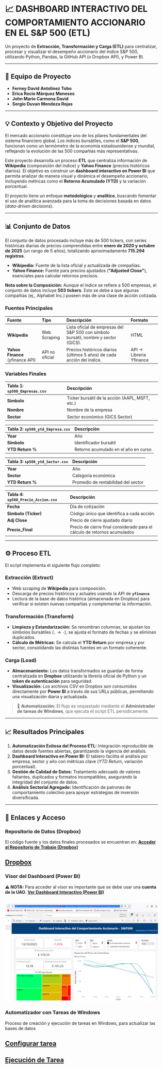 # 📈 DASHBOARD INTERACTIVO DEL COMPORTAMIENTO ACCIONARIO EN EL S&P 500 (ETL)

Un proyecto de **Extracción, Transformación y Carga (ETL)** para centralizar, procesar y visualizar el desempeño accionario del índice S&P 500, utilizando Python, Pandas, la GitHub API (o Dropbox API), y Power BI.

---

## 👥 Equipo de Proyecto

* **Ferney David Antolinez Tobo**
* **Erica Rocio Márquez Meneses**
* **John Mario Carmona David**
* **Sergio Duvan Mendoza Rojas**

---

## 💡 Contexto y Objetivo del Proyecto

El mercado accionario constituye uno de los pilares fundamentales del sistema financiero global. Los índices bursátiles, como el **S&P 500**, funcionan como un termómetro de la economía estadounidense y mundial, reflejando la evolución de las 500 compañías más representativas.

Este proyecto desarrolla un proceso **ETL** que centraliza información de **Wikipedia** (composición del índice) y **Yahoo Finance** (precios históricos diarios). El objetivo es construir un **dashboard interactivo en Power BI** que permita analizar de manera visual y dinámica el desempeño accionario, incluyendo métricas como el **Retorno Acumulado (YTD)** y la variación porcentual.

El proyecto tiene un enfoque **metodológico** y **analítico**, buscando fomentar el uso de analítica avanzada para la toma de decisiones basada en datos (*data-driven decisions*).

---

## 📊 Conjunto de Datos

El conjunto de datos procesado incluye más de 500 tickers, con series históricas diarias de precios comprendidas entre **enero de 2020 y octubre de 2025** (un rango de 5 años), totalizando aproximadamente **715.294 registros**.

* **Wikipedia:** Fuente de la lista oficial y actualizada de compañías.
* **Yahoo Finance:** Fuente para precios ajustados (**"Adjusted Close"**), esenciales para calcular retornos precisos.

**Nota sobre la Composición:** Aunque el índice se refiere a 500 empresas, el conjunto de datos incluye **503 tickers**. Esto se debe a que algunas compañías (ej., Alphabet Inc.) poseen más de una clase de acción cotizada.

### Fuentes Principales

| Fuente | Tipo | Descripción | Formato |
| :--- | :--- | :--- | :--- |
| **Wikipedia** | Web Scraping | Lista oficial de empresas del S&P 500 con símbolo bursátil, nombre y sector (GICS). | HTML |
| **Yahoo Finance** (yfinance API) | API no oficial | Precios históricos diarios (últimos 5 años) de cada acción del índice. | API → Libreria Yfinance |

### Variables Finales

| Tabla 1: `sp500_Empresas.csv` | Descripción |
| :--- | :--- |
| **Simbolo** | Ticker bursátil de la acción (AAPL, MSFT, etc.) |
| **Nombre** | Nombre de la empresa |
| **Sector** | Sector económico (GICS Sector) |

| Tabla 2: `sp500_ytd_Empresa.csv` | Descripción |
| :--- | :--- |
| **Year** | Año |
| **Simbolo** | Identificador bursátil |
| **YTD Return %** | Retorno acumulado en el año en curso |

| Tabla 3: `sp500_ytd_Sector.csv` | Descripción |
| :--- | :--- |
| **Year** | Año |
| **Sector** | Categoría económica |
| **YTD Return %** | Promedio de rentabilidad del sector |

| Tabla 4: `sp500_Precio_Accion.csv` | Descripción |
| :--- | :--- |
| **Fecha** | Día de cotización |
| **Simbolo (Ticker)** | Código único que identifica a cada acción. |
| **Adj Close** | Precio de cierre ajustado diario |
| **Precio_Final** | Precio de cierre final considerado para el cálculo de retornos acumulados |

---

## ⚙️ Proceso ETL

El script implementa el siguiente flujo completo:

### Extracción (Extract)

* Web scraping de **Wikipedia** para composición.
* Descarga de precios históricos y actuales usando la API de **`yfinance`**.
* Lectura de la base de datos histórica (almacenada en Dropbox) para verificar si existen nuevas compañías y complementar la información.

### Transformación (Transform)

* **Limpieza y Estandarización:** Se renombran columnas, se ajustan los símbolos bursátiles (`.` $\rightarrow$ `-`), se ajusta el formato de fechas y se eliminan duplicados.
* **Cálculo de Métricas:** Se calcula el **YTD Return** por empresa y por sector, consolidando las distintas fuentes en un formato coherente.

### Carga (Load)

* **Almacenamiento:** Los datos transformados se guardan de forma centralizada en **Dropbox** utilizando la librería oficial de Python y un **token de autenticación** para seguridad.
* **Visualización:** Los archivos CSV en Dropbox son consumidos directamente por **Power BI** a través de sus URLs públicas, permitiendo una visualización diaria y actualizada.

> 📝 **Automatización:** El flujo es orquestado mediante el **Administrador de tareas de Windows**, que ejecuta el script ETL periódicamente.

---

## 📈 Resultados Principales

1.  **Automatización Exitosa del Proceso ETL:** Integración reproducible de datos desde fuentes abiertas, garantizando la vigencia del análisis.
2.  **Dashboard Interactivo en Power BI:** El tablero facilita el análisis por empresa, sector y año con métricas clave (*YTD Return*, variación porcentual).
3.  **Gestión de Calidad de Datos:** Tratamiento adecuado de valores faltantes, duplicados y formatos incompatibles, asegurando la integridad del conjunto de datos.
4.  **Análisis Sectorial Agregado:** Identificación de patrones de comportamiento colectivo para apoyar estrategias de inversión diversificada.

---

## 🔗 Enlaces y Acceso

### Repositorio de Datos (Dropbox)
El código fuente y los datos finales procesados se encuentran en:
[**Acceder al Repositorio de Trabajo (Dropbox)**](https://www.dropbox.com/scl/fo/3dajlwga2dvucsm0kkd29/AMG_jIkWyRF44Uh7X7wV3hU?rlkey=n1jay3rvl888qgxvgeldvhiup&st=kdduwrqd&dl=0)

## **[Dropbox](Imagenes/Dropbox.png)**

### Visor del Dashboard (Power BI)
**⚠️ NOTA:** Para acceder al visor es importante que se debe usar una **cuenta de la UAO**.
[**Ver Dashboard Interactivo (Power BI)**](https://app.powerbi.com/groups/me/reports/9703bcf9-e91d-4c17-836a-b67ba2c1185d/e839eb8716db7e281367?ctid=693cbea0-4ef9-4254-8977-76e05cb5f556&experience=power-bi)

## **![S&P 500 Dashboard Preview](Imagenes/Dashboard.png)**

###  Automatizador con Tareas de Windows
Proceso de creación y ejecución de tareas en Windows, para actualizar las bases de datos

## **[Configurar tarea](Imagenes/Configurar_Tarea.png)**

## **[Ejecución de Tarea](Imagenes/Tarea.png)**
